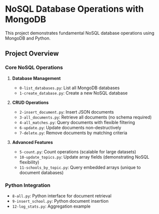# NoSQL Database Operations with MongoDB

This project demonstrates fundamental NoSQL database operations using MongoDB and Python.

## Project Overview

### Core NoSQL Operations

1. **Database Management**
   - `0-list_databases.py`: List all MongoDB databases
   - `1-create_database.py`: Create a new NoSQL database

2. **CRUD Operations**
   - `2-insert_document.py`: Insert JSON documents
   - `3-all_documents.py`: Retrieve all documents (no schema required)
   - `4-all_matches.py`: Query documents with flexible filtering
   - `6-update.py`: Update documents non-destructively
   - `7-delete.py`: Remove documents by matching criteria

3. **Advanced Features**
   - `5-count.py`: Count operations (scalable for large datasets)
   - `10-update_topics.py`: Update array fields (demonstrating NoSQL flexibility)
   - `11-schools_by_topic.py`: Query embedded arrays (unique to document databases)

### Python Integration
   - `8-all.py`: Python interface for document retrieval
   - `9-insert_school.py`: Python document insertion
   - `12-log_stats.py`: Aggregation example
